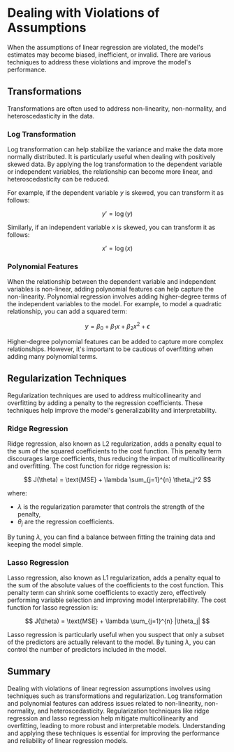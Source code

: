 # Dealing with Violations of Assumptions

When the assumptions of linear regression are violated, the model's estimates may become biased, inefficient, or invalid. There are various techniques to address these violations and improve the model's performance.

## Transformations

Transformations are often used to address non-linearity, non-normality, and heteroscedasticity in the data.

### Log Transformation

Log transformation can help stabilize the variance and make the data more normally distributed. It is particularly useful when dealing with positively skewed data. By applying the log transformation to the dependent variable or independent variables, the relationship can become more linear, and heteroscedasticity can be reduced.

For example, if the dependent variable $y$ is skewed, you can transform it as follows:

$$ y' = \log(y) $$

Similarly, if an independent variable $x$ is skewed, you can transform it as follows:

$$ x' = \log(x) $$

### Polynomial Features

When the relationship between the dependent variable and independent variables is non-linear, adding polynomial features can help capture the non-linearity. Polynomial regression involves adding higher-degree terms of the independent variables to the model. For example, to model a quadratic relationship, you can add a squared term:

$$ y = \beta_0 + \beta_1 x + \beta_2 x^2 + \epsilon $$

Higher-degree polynomial features can be added to capture more complex relationships. However, it's important to be cautious of overfitting when adding many polynomial terms.

## Regularization Techniques

Regularization techniques are used to address multicollinearity and overfitting by adding a penalty to the regression coefficients. These techniques help improve the model's generalizability and interpretability.

### Ridge Regression

Ridge regression, also known as L2 regularization, adds a penalty equal to the sum of the squared coefficients to the cost function. This penalty term discourages large coefficients, thus reducing the impact of multicollinearity and overfitting. The cost function for ridge regression is:

$$ J(\theta) = \text{MSE} + \lambda \sum_{j=1}^{n} \theta_j^2 $$

where:
- $\lambda$ is the regularization parameter that controls the strength of the penalty,
- $\theta_j$ are the regression coefficients.

By tuning $\lambda$, you can find a balance between fitting the training data and keeping the model simple.

### Lasso Regression

Lasso regression, also known as L1 regularization, adds a penalty equal to the sum of the absolute values of the coefficients to the cost function. This penalty term can shrink some coefficients to exactly zero, effectively performing variable selection and improving model interpretability. The cost function for lasso regression is:

$$ J(\theta) = \text{MSE} + \lambda \sum_{j=1}^{n} |\theta_j| $$

Lasso regression is particularly useful when you suspect that only a subset of the predictors are actually relevant to the model. By tuning $\lambda$, you can control the number of predictors included in the model.

## Summary

Dealing with violations of linear regression assumptions involves using techniques such as transformations and regularization. Log transformation and polynomial features can address issues related to non-linearity, non-normality, and heteroscedasticity. Regularization techniques like ridge regression and lasso regression help mitigate multicollinearity and overfitting, leading to more robust and interpretable models. Understanding and applying these techniques is essential for improving the performance and reliability of linear regression models.
